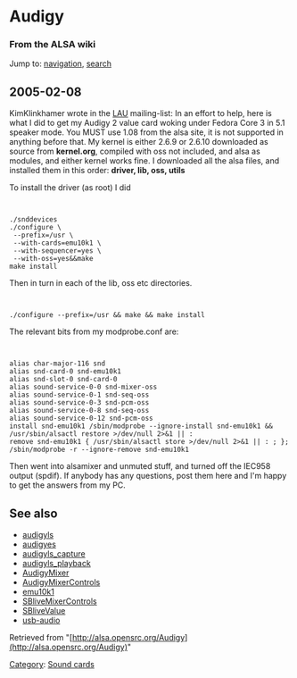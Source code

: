 Audigy
======

### From the ALSA wiki

Jump to: [navigation](#mw-head), [search](#p-search)

2005-02-08
----------

KimKlinkhamer wrote in the [LAU](/LAU "LAU") mailing-list: In an effort
to help, here is what I did to get my Audigy 2 value card woking under
Fedora Core 3 in 5.1 speaker mode. You MUST use 1.08 from the alsa site,
it is not supported in anything before that. My kernel is either 2.6.9
or 2.6.10 downloaded as source from **kernel.org**, compiled with oss
not included, and alsa as modules, and either kernel works fine. I
downloaded all the alsa files, and installed them in this order:
**driver, lib, oss, utils**

To install the driver (as root) I did

` `

    ./snddevices
    ./configure \
     --prefix=/usr \
     --with-cards=emu10k1 \
     --with-sequencer=yes \
     --with-oss=yes&&make
    make install

Then in turn in each of the lib, oss etc directories.

` `

    ./configure --prefix=/usr && make && make install

The relevant bits from my modprobe.conf are:

` `

    alias char-major-116 snd
    alias snd-card-0 snd-emu10k1
    alias snd-slot-0 snd-card-0
    alias sound-service-0-0 snd-mixer-oss
    alias sound-service-0-1 snd-seq-oss
    alias sound-service-0-3 snd-pcm-oss
    alias sound-service-0-8 snd-seq-oss
    alias sound-service-0-12 snd-pcm-oss
    install snd-emu10k1 /sbin/modprobe --ignore-install snd-emu10k1 && 
    /usr/sbin/alsactl restore >/dev/null 2>&1 || :
    remove snd-emu10k1 { /usr/sbin/alsactl store >/dev/null 2>&1 || : ; }; 
    /sbin/modprobe -r --ignore-remove snd-emu10k1

Then went into alsamixer and unmuted stuff, and turned off the IEC958
output (spdif). If anybody has any questions, post them here and I'm
happy to get the answers from my PC.

See also
--------

-   [audigyls](/Audigyls "Audigyls")
-   [audigyes](/Audigyes "Audigyes")
-   [audigyls\_capture](/Audigyls_capture "Audigyls capture")
-   [audigyls\_playback](/Audigyls_playback "Audigyls playback")
-   [AudigyMixer](/AudigyMixer "AudigyMixer")
-   [AudigyMixerControls](/AudigyMixerControls "AudigyMixerControls")
-   [emu10k1](/Emu10k1 "Emu10k1")
-   [SBliveMixerControls](/SBliveMixerControls "SBliveMixerControls")
-   [SBliveValue](/SBliveValue "SBliveValue")
-   [usb-audio](/Usb-audio "Usb-audio")

Retrieved from
"[http://alsa.opensrc.org/Audigy](http://alsa.opensrc.org/Audigy)"

[Category](/Special:Categories "Special:Categories"): [Sound
cards](/Category:Sound_cards "Category:Sound cards")

